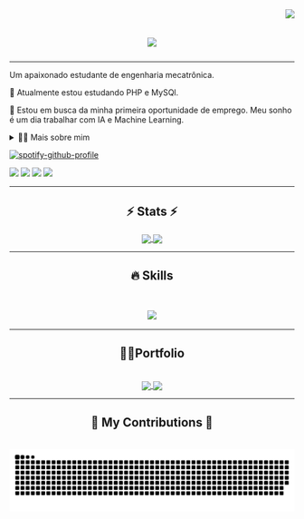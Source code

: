 <img align="right" src="https://visitor-badge.laobi.icu/badge?page_id=LopesGeovane.LopesGeovane" />

<h1 align="center">
    <img src="https://readme-typing-svg.herokuapp.com/?font=Orbitron&color=0082A6FF&size=35&center=true&vCenter=true&width=500&height=70&duration=4000&lines=Hello+World!+👋;+Eu+sou+Geovane!;" />
</h1>

<hr/>

Um apaixonado estudante de engenharia mecatrônica.

🌱 Atualmente estou estudando PHP e MySQl.

🔭 Estou em busca da minha primeira oportunidade de emprego. Meu sonho é um dia trabalhar com IA e Machine Learning.

<details>
  <summary>👨‍💻 Mais sobre mim</summary>
💬 Tenho 24 anos e atualmente moro no Brasil. Faço engenharia mecatrônica no CEFET-MG, onde continuo minha jornada em busca de conhecimento. Possuo conhecimento intermediário em inglês, com experiência em sistemas embarcados e telecomunicações, utilizando habilidades em SQL, Python, PHP, C, C++, Javascript, HTML, CSS e lógica difusa (fuzzy). Além disso, atuo na área de design, com habilidades em CorelDRAW, Photoshop e Illustrator, desenvolvendo competências essenciais como criatividade, comunicação, marketing, capacidade analítica, gestão de comunidades e mídias sociais.

⚡Toco bateria e participei de dois anos de teatro, o que contribuiu significativamente para o desenvolvimento de habilidades importantes como criatividade, comunicação, marketing, capacidade analítica, gestão de comunidades e mídias sociais. \o/
</details>

[![spotify-github-profile](https://spotify-github-profile.vercel.app/api/view?uid=g3rmanbr&cover_image=true&theme=novatorem&show_offline=false&background_color=121212&interchange=true&bar_color=53b14f&bar_color_cover=false)](https://spotify-github-profile.vercel.app/api/view?uid=g3rmanbr&redirect=true)

<div> 
    <a href="https://www.instagram.com/viniciusgeovane/" target="_blank"><img src="https://img.shields.io/badge/-Instagram-%23E4405F?style=for-the-badge&logo=instagram&logoColor=white" target="_blank"></a>
    <a href = "mailto:geovl450al@gmail.com"><img src="https://img.shields.io/badge/Gmail-D14836?style=for-the-badge&logo=gmail&logoColor=white" target="_blank"></a>
    <a href="https://www.linkedin.com/in/geovane-lopes-3b5713242/" target="_blank"><img src="https://img.shields.io/badge/-LinkedIn-%230077B5?style=for-the-badge&logo=linkedin&logoColor=white" target="_blank"></a>
    <a href="https://lopesgeovane.github.io/MeuPortifolio/" target="_blank"><img src="https://img.shields.io/badge/Geovane%20Lopes-000000?style=for-the-badge&logo=windows%20terminal&logoColor=white" target="_blank"></a>
</div>

<hr/>

<h2 align="center">⚡ Stats ⚡</h2>

<div align="center">
    <a href="https://github.com/LopesGeovane/github-readme-stats">
      <img height=170 align="center" src="https://github-readme-stats.vercel.app/api?username=LopesGeovane&show_icons=true&theme=calm_pink&include_all_commits=true&count_private=true" />
    </a>
    <a href="https://github.com/LopesGeovane/convoychat">
      <img height=170 align="center" src="https://github-readme-stats.vercel.app/api/top-langs?username=LopesGeovane&layout=compact&langs_count=8&card_width=320&show_icons=true&theme=calm_pink&include_all_commits=true&count_private=true" />
    </a>
</div>

<!-- [![GitHub Streak](https://streak-stats.demolab.com/?user=LopesGeovane)](https://git.io/streak-stats) -->

<hr/>

<h2 align="center">🔥 Skills</h2>
<br/>

<p align="center">
  <a href="https://skillicons.dev">
    <img src="https://skillicons.dev/icons?i=git,mysql,php,js,html,css,py,c,cpp" />
  </a>
</p>

<hr/>

<h2 align="center"> 🐱‍💻Portfolio </h2>
<br/>

<div align="center">
    <a href="https://github.com/LopesGeovane/github-readme-stats">
    <img align="center" src="https://github-readme-stats.vercel.app/api/pin/?username=LopesGeovane&repo=MeuPortifolio&theme=calm_pink" />
    </a>
    <a href="https://github.com/LopesGeovane/convoychat">
    <img align="center" src="https://github-readme-stats.vercel.app/api/pin/?username=LopesGeovane&repo=SiteProjetoBateriaWifi&theme=calm_pink" />
    </a>
</div>

<hr/>

<div align="center">
  <h2>🐍 My Contributions 🐍</h2>
  <br>

  <picture>
  <source media="(prefers-color-scheme: dark)" srcset="https://raw.githubusercontent.com/LopesGeovane/LopesGeovane/output/github-contribution-grid-snake-dark.svg">
  <source media="(prefers-color-scheme: light)" srcset="https://raw.githubusercontent.com/LopesGeovane/LopesGeovane/output/github-contribution-grid-snake.svg">
  <img alt="github contribution grid snake animation" src="https://raw.githubusercontent.com/LopesGeovane/LopesGeovane/output/github-contribution-grid-snake.svg">
  </picture>
  
  <br/><br/><br/>
</div>

